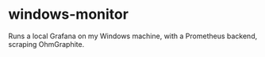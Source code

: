 # windows-monitor

Runs a local Grafana on my Windows machine, with a Prometheus backend, scraping
OhmGraphite.
